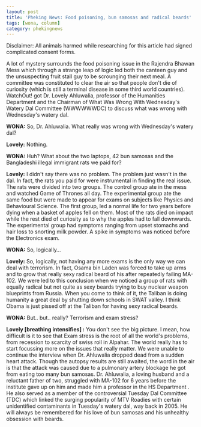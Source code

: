 ```yaml
---
layout: post
title: 'Pheking News: Food poisoning, bun samosas and radical beards'
tags: [wona, column]
category: phekingnews
---
```


Disclaimer: All animals harmed while researching for this article had signed complicated consent forms. 

A lot of mystery surrounds the food poisoning issue in the Rajendra Bhawan Mess which through a strange leap of logic led both the canteen guy and the unsuspecting fruit stall guy to be scrounging their next meal. A committee was constituted to clear the air so that people don't die of curiosity (which is still a terminal disease in some third world countries). WatchOut! got Dr. Lovely Ahluwalia, professor of the Humanities Department and the Chairman of What Was Wrong With Wednesday's Watery Dal Committee (WWWWWWDC) to discuss what was wrong with Wednesday's watery dal.

**WONA:** So, Dr. Ahluwalia. What really was wrong with Wednesday's watery dal?

**Lovely:** Nothing.

**WONA:** Huh? What about the two laptops, 42 bun samosas and the Bangladeshi illegal immigrant rats we paid for?

**Lovely:** I didn't say there was no problem. The problem just wasn't in the dal. In fact, the rats you paid for were instrumental in finding the real issue. The rats were divided into two groups. The control group ate in the mess and watched Game of Thrones all day. The experimental group ate the same food but were made to appear for exams on subjects like Physics and Behavioural Science. The first group, led a normal life for two years before dying when a basket of apples fell on them. Most of the rats died on impact while the rest died of curiosity as to why the apples had to fall downwards. The experimental group had symptoms ranging from upset stomachs and hair loss to snorting milk powder.  A spike in symptoms was noticed before the Electronics exam.

**WONA:** So, logically…

**Lovely:** So, logically, not having any more exams is the only way we can deal with terrorism. In fact, Osama bin Laden was forced to take up arms and to grow that really sexy radical beard of his after repeatedly failing MA-102. We were led to this conclusion when we noticed a group of rats with equally radical but not quite as sexy beards trying to buy nuclear weapon blueprints from Russia. When you come to think of it, the Taliban is doing humanity a great deal by shutting down schools in SWAT valley. I think Obama is just pissed off at the Taliban for having sexy radical beards.

**WONA:** But.. but.. really? Terrorism and exam stress?

**Lovely [breathing intensifies] :** You don't see the big picture. I mean, how difficult is it to see that Exam stress is the root of all the world's problems, from recession to scarcity of swiss roll in Alpahar. The world really has to start focussing more on the issues that really matter.
We were unable to continue the interview when Dr. Ahluwalia dropped dead from a sudden heart attack. Though the autopsy results are still awaited, the word in the air is that the attack was caused due to a pulmonary artery blockage he got from eating too many bun samosas.
Dr. Ahluwalia, a loving husband and a reluctant father of two, struggled with MA-102 for 6 years before the institute gave up on him and made him a professor in the HS Department . He also served as a member of the controversial Tuesday Dal Committee (TDC) which linked the surging popularity of MTV Roadies with certain unidentified contaminants in Tuesday's watery dal, way back in 2005. He will always be remembered for his love of bun samosas and his unhealthy obsession with beards.